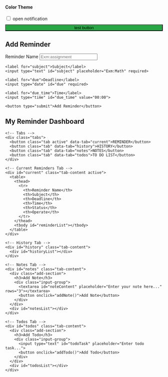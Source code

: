 <!DOCTYPE html>
<html lang="zh">
<head>
  <meta charset="UTF-8">
  <title>Reminder Dashboard</title>
  <link rel="stylesheet" href="style.css">
</head>
<body>
  <!-- Control-->
  <div class="controls">
    <h4>Color Theme</h4>
    <div class="color-picker">
      <div class="color-option" data-theme="default" style="background: #e0f7fa;"></div>
      <div class="color-option" data-theme="dark" style="background: #2c3e50;"></div>
      <div class="color-option" data-theme="green" style="background: #e8f5e8;"></div>
      <div class="color-option" data-theme="purple" style="background: #f3e5f5;"></div>
    </div>
    <div class="notification-toggle">
      <input type="checkbox" id="notificationToggle">
      <label for="notificationToggle">open notification</label>
    </div>
    <button onclick="testNotification()" style="width: 100%; margin-top: 10px; background: #28a745;">test button</button>
  </div>

  <form id="reminderForm">
    <h2>Add Reminder</h2>
    <label for="task">Reminder Name</label>
    <input type="text" id="task" placeholder="Exm:assignment" required>

    <label for="subject">Subject</label>
    <input type="text" id="subject" placeholder="Exm:Math" required>

    <label for="due">Deadline</label>
    <input type="date" id="due" required>

    <label for="due_time">Time</label>
    <input type="time" id="due_time" value="00:00">

    <button type="submit">Add Reminder</button>
  </form>

  <div id="dashboard">
    <h2>My Reminder Dashboard</h2>
    
    <!-- Tabs -->
    <div class="tabs">
      <button class="tab active" data-tab="current">REMINDER</button>
      <button class="tab" data-tab="history">HISTORY</button>
      <button class="tab" data-tab="notes">NOTES</button>
      <button class="tab" data-tab="todos">TO DO LIST</button>
    </div>
    
    <!-- Current Reminders Tab -->
    <div id="current" class="tab-content active">
      <table>
        <thead>
          <tr>
            <th>Reminder Name</th>
            <th>Subject</th>
            <th>Deadline</th>
            <th>Time</th>
            <th>Status</th>
            <th>Operate</th>
          </tr>
        </thead>
        <tbody id="reminderList"></tbody>
      </table>
    </div>
    
    <!-- History Tab -->
    <div id="history" class="tab-content">
      <div id="historyList"></div>
    </div>
    
    <!-- Notes Tab -->
    <div id="notes" class="tab-content">
      <div class="add-section">
        <h3>Add Note</h3>
        <div class="input-group">
          <textarea id="noteContent" placeholder="Enter your note here..." rows="3"></textarea>
          <button onclick="addNote()">Add Note</button>
        </div>
      </div>
      <div id="notesList"></div>
    </div>
    
    <!-- Todos Tab -->
    <div id="todos" class="tab-content">
      <div class="add-section">
        <h3>Add Todo</h3>
        <div class="input-group">
          <input type="text" id="todoTask" placeholder="Enter todo task...">
          <button onclick="addTodo()">Add Todo</button>
        </div>
      </div>
      <div id="todosList"></div>
    </div>
  </div>

<script>
var reminderList = document.getElementById("reminderList");
var historyList = document.getElementById("historyList");
var notesList = document.getElementById("notesList");
var todosList = document.getElementById("todosList");
var API_URL = "http://localhost:5000";

// Simple theme management
var themes = {
  default: '#e0f7fa',
  dark: '#2c3e50',
  green: '#e8f5e8',
  purple: '#f3e5f5'
};

// Apply theme
function applyTheme(themeName) {
  document.body.style.backgroundColor = themes[themeName];
  localStorage.setItem('selectedTheme', themeName);//remember what color user select
}

// Load saved theme
var savedTheme = localStorage.getItem('selectedTheme') || 'default';
applyTheme(savedTheme);

// Theme controls
var colorOptions = document.querySelectorAll('.color-option');
for (var i = 0; i < colorOptions.length; i++) {
  colorOptions[i].addEventListener('click', function() {
    var theme = this.dataset.theme;
    applyTheme(theme);
  });
}

// Notification permission and management
var notificationEnabled = localStorage.getItem('notificationEnabled') === 'true';
document.getElementById('notificationToggle').checked = notificationEnabled;

document.getElementById('notificationToggle').addEventListener('change', function(e) {
  notificationEnabled = e.target.checked;
  localStorage.setItem('notificationEnabled', notificationEnabled);
  
  if (notificationEnabled) {
    // 请求通知权限
    if (Notification.permission === 'default') {
      Notification.requestPermission().then(function(permission) {
        if (permission === 'granted') {
          alert('Notification permissions have been granted! You will now receive notifications.');
        } else {
          alert('Notification permissions have been denied. You will still see pop-up alerts, but no system notifications will be displayed.');
        }
      });
    } else if (Notification.permission === 'denied') {
      alert('Notification permissions have been denied. You will still see pop-up alerts, but no system notifications will be displayed.');
    }
  }
});

// Tab management
var tabs = document.querySelectorAll('.tab');
for (var i = 0; i < tabs.length; i++) {
  tabs[i].addEventListener('click', function() {
    // Remove active class from all tabs and contents
    var allTabs = document.querySelectorAll('.tab');
    for (var j = 0; j < allTabs.length; j++) {
      allTabs[j].classList.remove('active');
    }
    var allContents = document.querySelectorAll('.tab-content');
    for (var k = 0; k < allContents.length; k++) {
      allContents[k].classList.remove('active');
    }
    
    // Add active class to clicked tab and corresponding content
    this.classList.add('active');
    var tabId = this.dataset.tab;
    document.getElementById(tabId).classList.add('active');
    
    // Load content based on tab
    if (tabId === 'history') {
      showHistory();
    } else if (tabId === 'notes') {
      showNotes();
    } else if (tabId === 'todos') {
      showTodos();
    }
  });
}

// Show reminder list with status
function showReminders() {
  reminderList.innerHTML = '<tr><td colspan="6" style="text-align: center; color: #666;">正在加载提醒...</td></tr>';
  
  fetch(API_URL + '/reminders')
    .then(function(response) {
      return response.json();
    })
    .then(function(reminders) {
      reminderList.innerHTML = "";
      
      if (reminders.length === 0) {
        reminderList.innerHTML = '<tr><td colspan="6" style="text-align: center; color: #666;">暂无提醒</td></tr>';
        return;
      }
      
      for (var i = 0; i < reminders.length; i++) {
        var r = reminders[i];
        if (r.completed) continue; // Skip completed reminders
        
        var dueTime = r.due_time || "00:00";
        var dueDateTime = new Date(r.due + 'T' + dueTime);
        var now = new Date();
        var timeDiff = dueDateTime - now;
        var hoursLeft = timeDiff / (1000 * 60 * 60);
        
        var statusClass = '';
        var statusText = '';
        
        if (timeDiff < 0) {
          statusClass = 'urgent';
          statusText = '已过期';
        } else if (hoursLeft <= 1) {
          statusClass = 'urgent';
          statusText = '1小时内到期';
        } else if (hoursLeft <= 24) {
          statusClass = 'due-soon';
          statusText = Math.ceil(hoursLeft) + '小时后到期';
        } else {
          var daysLeft = Math.ceil(hoursLeft / 24);
          statusText = daysLeft + '天后到期';
        }
        
        reminderList.innerHTML += 
          '<tr class="' + statusClass + '">' +
            '<td>' + r.task + '</td>' +
            '<td>' + r.subject + '</td>' +
            '<td>' + r.due + '</td>' +
            '<td>' + dueTime + '</td>' +
            '<td>' + statusText + '</td>' +
            '<td>' +
              '<button class="complete-btn" onclick="completeReminder(' + i + ')">完成</button>' +
              '<button class="delete-btn" onclick="deleteReminder(' + i + ')">删除</button>' +
            '</td>' +
          '</tr>';
      }
      
      // Check for notifications
      if (notificationEnabled) {
        checkNotifications();
      }
    })
    .catch(function(err) {
      console.error("Cannot get the reminder list：", err);
      // 显示友好的错误信息
      reminderList.innerHTML = '<tr><td colspan="6" style="text-align: center; color: #666;">暂无提醒</td></tr>';
    });
}

// Show notes
function showNotes() {
  // 先显示加载中状态
  notesList.innerHTML = '<p style="text-align: center; color: #666;">正在加载备忘录...</p>';
  
  fetch(API_URL + '/notes')
    .then(function(response) {
      return response.json();
    })
    .then(function(notes) {
      notesList.innerHTML = "";
      
      if (notes.length === 0) {
        notesList.innerHTML = '<p style="text-align: center; color: #666;">暂无备忘录</p>';
        return;
      }
      
      for (var i = notes.length - 1; i >= 0; i--) {
        var note = notes[i];
        var time = new Date(note.created_at).toLocaleString('zh-CN');
        notesList.innerHTML += 
          '<div class="note-item">' +
            '<div class="item-content">' +
              '<div>' + note.content + '</div>' +
              '<div class="history-time">' + time + '</div>' +
            '</div>' +
            '<div class="item-actions">' +
              '<button class="delete-btn" onclick="deleteNote(' + i + ')">删除</button>' +
            '</div>' +
          '</div>';
      }
    })
    .catch(function(err) {
      console.error("Cannot get notes：", err);
      // 显示友好的错误信息
      notesList.innerHTML = '<p style="text-align: center; color: #666;">暂无备忘录</p>';
    });
}

// Show history
function showHistory() {
  // 先显示加载中状态
  historyList.innerHTML = '<p style="text-align: center; color: #666;">正在加载历史记录...</p>';
  
  fetch(API_URL + '/history')
    .then(function(response) {
      return response.json();
    })
    .then(function(history) {
      historyList.innerHTML = "";
      
      if (history.length === 0) {
        historyList.innerHTML = '<p style="text-align: center; color: #666;">暂无历史记录</p>';
        return;
      }
      
      for (var i = history.length - 1; i >= 0; i--) {
        var entry = history[i];
        var time = new Date(entry.timestamp).toLocaleString('zh-CN');
        var actionText = entry.action === 'created' ? '创建' : 
                        entry.action === 'completed' ? '完成' : 
                        entry.action === 'deleted' ? '删除' : entry.action;
        
        var deletedClass = entry.action === 'deleted' ? 'deleted' : '';
        historyList.innerHTML += 
          '<div class="history-item ' + deletedClass + '">' +
            '<div class="item-content">' +
              '<div><strong>' + actionText + '</strong> - ' + entry.reminder.task + '</div>' +
              '<div style="font-size: 14px; color: #666;">科目: ' + entry.reminder.subject + ' | 截止: ' + entry.reminder.due + ' ' + (entry.reminder.due_time || '00:00') + '</div>' +
              '<div class="history-time">' + time + '</div>' +
            '</div>' +
          '</div>';
      }
    })
    .catch(function(err) {
      console.error("Cannot get history：", err);
      // 显示友好的错误信息，而不是"加载失败"
      historyList.innerHTML = '<p style="text-align: center; color: #666;">暂无历史记录</p>';
    });
}

// Show todos
function showTodos() {
  // 先显示加载中状态
  todosList.innerHTML = '<p style="text-align: center; color: #666;">正在加载待办事项...</p>';
  
  fetch(API_URL + '/todos')
    .then(function(response) {
      return response.json();
    })
    .then(function(todos) {
      todosList.innerHTML = "";
      
      if (todos.length === 0) {
        todosList.innerHTML = '<p style="text-align: center; color: #666;">暂无待办事项</p>';
        return;
      }
      
      for (var i = 0; i < todos.length; i++) {
        var todo = todos[i];
        var time = new Date(todo.created_at).toLocaleString('zh-CN');
        var completedClass = todo.completed ? 'completed' : '';
        var checkedAttr = todo.completed ? 'checked' : '';
        
        todosList.innerHTML += 
          '<div class="todo-item ' + completedClass + '">' +
            '<input type="checkbox" ' + checkedAttr + ' onchange="toggleTodo(' + i + ')">' +
            '<div class="item-content">' +
              '<div>' + todo.task + '</div>' +
              '<div class="history-time">' + time + '</div>' +
            '</div>' +
            '<div class="item-actions">' +
              '<button class="delete-btn" onclick="deleteTodo(' + i + ')">删除</button>' +
            '</div>' +
          '</div>';
      }
    })
    .catch(function(err) {
      console.error("Cannot get todos：", err);
      // 显示友好的错误信息
      todosList.innerHTML = '<p style="text-align: center; color: #666;">暂无待办事项</p>';
    });
}

// Popup alert function
function showPopupAlert(title, message, callback) {
  var overlay = document.createElement('div');
  overlay.className = 'popup-overlay';
  
  var popup = document.createElement('div');
  popup.className = 'popup-alert';
  popup.innerHTML = 
    '<h3>' + title + '</h3>' +
    '<p>' + message + '</p>' +
    '<button onclick="closePopup()">确定</button>' +
    '<button class="secondary" onclick="closePopup()">取消</button>';
  
  overlay.appendChild(popup);
  document.body.appendChild(overlay);
  
  window.closePopup = function() {
    document.body.removeChild(overlay);
    if (callback) callback();
  };
}

// Check notifications with popup alerts
function checkNotifications() {
  if (!notificationEnabled) {
    return;
  }
  
  fetch(API_URL + '/upcoming')
    .then(function(response) {
      return response.json();
    })
    .then(function(upcoming) {
      for (var i = 0; i < upcoming.length; i++) {
        var reminder = upcoming[i];
        if (reminder.urgent) {
          // 播放系统提示音
          playNotificationSound();
          
          // Show popup alert for urgent reminders
          showPopupAlert(
            '紧急提醒: ' + reminder.task,
            '科目: ' + reminder.subject + ' - 1小时内到期！',
            function() {
              console.log('User acknowledged urgent reminder');
            }
          );
          
          // Also show browser notification if permission granted
          if (Notification.permission === 'granted') {
            new Notification('紧急提醒: ' + reminder.task, {
              body: '科目: ' + reminder.subject + ' - 1小时内到期！',
              icon: 'data:image/svg+xml,<svg xmlns="http://www.w3.org/2000/svg" viewBox="0 0 24 24" fill="red"><path d="M12 2C6.48 2 2 6.48 2 12s4.48 10 10 10 10-4.48 10-10S17.52 2 12 2zm-2 15l-5-5 1.41-1.41L10 14.17l7.59-7.59L19 8l-9 9z"/></svg>',
              tag: 'urgent-' + reminder.id
            });
          }
        } else if (reminder.hours_left <= 24) {
          // 播放系统提示音
          playNotificationSound();
          
          // Show popup alert for upcoming reminders
          showPopupAlert(
            '提醒通知: ' + reminder.task,
            '科目: ' + reminder.subject + ' - ' + Math.ceil(reminder.hours_left) + '小时后到期',
            function() {
              console.log('User acknowledged upcoming reminder');
            }
          );
          
          // Also show browser notification if permission granted
          if (Notification.permission === 'granted') {
            new Notification('提醒: ' + reminder.task, {
              body: '科目: ' + reminder.subject + ' - ' + Math.ceil(reminder.hours_left) + '小时后到期',
              icon: 'data:image/svg+xml,<svg xmlns="http://www.w3.org/2000/svg" viewBox="0 0 24 24" fill="orange"><path d="M12 2C6.48 2 2 6.48 2 12s4.48 10 10 10 10-4.48 10-10S17.52 2 12 2zm-2 15l-5-5 1.41-1.41L10 14.17l7.59-7.59L19 8l-9 9z"/></svg>',
              tag: 'upcoming-' + reminder.id
            });
          }
        }
      }
    })
    .catch(function(err) {
      console.error("Notification check failed：", err);
    });
}

// 测试通知功能
function testNotification() {
  // 播放提示音
  playNotificationSound();
  
  // 显示弹窗
  showPopupAlert(
    '测试通知',
    '这是一个测试通知！如果您看到这个弹窗并听到提示音，说明通知功能正常工作。',
    function() {
      console.log('测试通知被确认');
    }
  );
  
  // 显示系统通知（如果权限允许）
  if (Notification.permission === 'granted') {
    new Notification('测试通知', {
      body: '通知功能正常工作！',
      icon: 'data:image/svg+xml,<svg xmlns="http://www.w3.org/2000/svg" viewBox="0 0 24 24" fill="green"><path d="M12 2C6.48 2 2 6.48 2 12s4.48 10 10 10 10-4.48 10-10S17.52 2 12 2zm-2 15l-5-5 1.41-1.41L10 14.17l7.59-7.59L19 8l-9 9z"/></svg>',
      tag: 'test-notification'
    });
  } else if (Notification.permission === 'default') {
    alert('请先启用通知权限，然后再次点击测试按钮');
  } else {
    alert('系统通知权限被拒绝，但弹窗和提示音仍然有效');
  }
}

// 播放系统提示音
function playNotificationSound() {
  try {
    // 创建音频上下文
    var audioContext = new (window.AudioContext || window.webkitAudioContext)();
    
    // 创建振荡器
    var oscillator = audioContext.createOscillator();
    var gainNode = audioContext.createGain();
    
    // 连接节点
    oscillator.connect(gainNode);
    gainNode.connect(audioContext.destination);
    
    // 设置频率和音量
    oscillator.frequency.setValueAtTime(800, audioContext.currentTime); // 800Hz
    gainNode.gain.setValueAtTime(0.3, audioContext.currentTime);
    
    // 播放声音
    oscillator.start(audioContext.currentTime);
    oscillator.stop(audioContext.currentTime + 0.2); // 播放0.2秒
    
    // 播放第二个音调
    setTimeout(function() {
      var oscillator2 = audioContext.createOscillator();
      var gainNode2 = audioContext.createGain();
      
      oscillator2.connect(gainNode2);
      gainNode2.connect(audioContext.destination);
      
      oscillator2.frequency.setValueAtTime(1000, audioContext.currentTime); // 1000Hz
      gainNode2.gain.setValueAtTime(0.3, audioContext.currentTime);
      
      oscillator2.start(audioContext.currentTime);
      oscillator2.stop(audioContext.currentTime + 0.2);
    }, 300);
    
  } catch (err) {
    console.log("无法播放提示音:", err);
    // 备用方案：使用简单的beep声音
    try {
      var audio = new Audio('data:audio/wav;base64,UklGRnoGAABXQVZFZm10IBAAAAABAAEAQB8AAEAfAAABAAgAZGF0YQoGAACBhYqFbF1fdJivrJBhNjVgodDbq2EcBj+a2/LDciUFLIHO8tiJNwgZaLvt559NEAxQp+PwtmMcBjiR1/LMeSwFJHfH8N2QQAoUXrTp66hVFApGn+DyvmwhBSuBzvLZiTYIG2m98OScTgwOUarm7blmGgU6k9n1unEiBC13yO/eizEIHWq+8+OWT');
      audio.play();
    } catch (e) {
      console.log("备用提示音也无法播放");
    }
  }
}

// Add note function
function addNote() {
  var content = document.getElementById('noteContent').value.trim();
  if (!content) {
    alert('请输入备忘录内容');
    return;
  }
  
  fetch(API_URL + '/notes', {
    method: "POST",
    headers: { "Content-Type": "application/json" },
    body: JSON.stringify({ content: content })
  })
  .then(function(response) {
    return response.json();
  })
  .then(function(result) {
    console.log("Note added:", result);
    document.getElementById('noteContent').value = '';
    showNotes();
  })
  .catch(function(err) {
    console.error("Add note failed:", err);
    alert("添加备忘录失败");
  });
}

// Delete note function
function deleteNote(index) {
  fetch(API_URL + '/notes/' + index, {
    method: "DELETE"
  })
  .then(function(response) {
    return response.json();
  })
  .then(function(result) {
    console.log("Note deleted:", result);
    showNotes();
  })
  .catch(function(err) {
    console.error("Delete note failed:", err);
    alert("删除备忘录失败");
  });
}

// Add todo function
function addTodo() {
  var task = document.getElementById('todoTask').value.trim();
  if (!task) {
    alert('请输入待办事项');
    return;
  }
  
  fetch(API_URL + '/todos', {
    method: "POST",
    headers: { "Content-Type": "application/json" },
    body: JSON.stringify({ task: task })
  })
  .then(function(response) {
    return response.json();
  })
  .then(function(result) {
    console.log("Todo added:", result);
    document.getElementById('todoTask').value = '';
    showTodos();
  })
  .catch(function(err) {
    console.error("Add todo failed:", err);
    alert("添加待办事项失败");
  });
}

// Toggle todo function
function toggleTodo(index) {
  fetch(API_URL + '/todos/' + index + '/toggle', {
    method: "PUT"
  })
  .then(function(response) {
    return response.json();
  })
  .then(function(result) {
    console.log("Todo toggled:", result);
    showTodos();
  })
  .catch(function(err) {
    console.error("Toggle todo failed:", err);
    alert("更新待办事项失败");
  });
}

// Delete todo function
function deleteTodo(index) {
  fetch(API_URL + '/todos/' + index, {
    method: "DELETE"
  })
  .then(function(response) {
    return response.json();
  })
  .then(function(result) {
    console.log("Todo deleted:", result);
    showTodos();
  })
  .catch(function(err) {
    console.error("Delete todo failed:", err);
    alert("删除待办事项失败");
  });
}

// Complete reminder function
function completeReminder(index) {
  fetch(API_URL + '/reminders/' + index + '/complete', {
    method: "PUT"
  })
  .then(function(response) {
    return response.json();
  })
  .then(function(result) {
    console.log("Reminder completed:", result);
    showReminders();
  })
  .catch(function(err) {
    console.error("Complete reminder failed:", err);
    alert("完成提醒失败");
  });
}

// add reminder
document.getElementById("reminderForm").addEventListener("submit", function(e) {
  e.preventDefault();
  var task = document.getElementById("task").value.trim();
  var subject = document.getElementById("subject").value.trim();
  var due = document.getElementById("due").value;
  var due_time = document.getElementById("due_time").value;

  if (!task || !subject || !due) {
    alert("please write the task");
    return;
  }

  fetch(API_URL + '/reminders', {
    method: "POST",
    headers: { "Content-Type": "application/json" },
    body: JSON.stringify({ task: task, subject: subject, due: due, due_time: due_time })
  })
  .then(function(response) {
    return response.json();
  })
  .then(function(result) {
    console.log("Successful：", result);
    showReminders();
    document.getElementById("reminderForm").reset();
  })
  .catch(function(err) {
    console.error("Fail：", err);
    alert("添加提醒失败，请检查服务器是否运行");
  });
});

// delete reminder
function deleteReminder(index) {
  fetch(API_URL + '/reminders/' + index, {
    method: "DELETE"
  })
  .then(function(response) {
    return response.json();
  })
  .then(function(result) {
    console.log("delete successfully：", result);
    showReminders();
  })
  .catch(function(err) {
    console.error("delete failed：", err);
    alert("删除提醒失败");
  });
}

// Initialize
showReminders();

// Check notifications every 1 minute
setInterval(() => {
  if (notificationEnabled) {
    checkNotifications();
  }
}, 60 * 1000);
</script>
</body>
</html>
